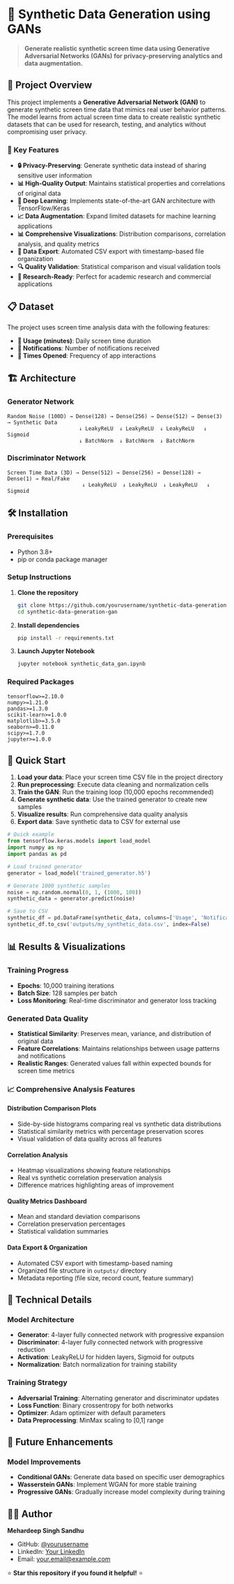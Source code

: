 # 🎯 Synthetic Data Generation using GANs


> **Generate realistic synthetic screen time data using Generative Adversarial Networks (GANs) for privacy-preserving analytics and data augmentation.**

## 🚀 Project Overview

This project implements a **Generative Adversarial Network (GAN)** to generate synthetic screen time data that mimics real user behavior patterns. The model learns from actual screen time data to create realistic synthetic datasets that can be used for research, testing, and analytics without compromising user privacy.

### 🎯 Key Features

- **🔒 Privacy-Preserving**: Generate synthetic data instead of sharing sensitive user information
- **📊 High-Quality Output**: Maintains statistical properties and correlations of original data
- **🎨 Deep Learning**: Implements state-of-the-art GAN architecture with TensorFlow/Keras
- **📈 Data Augmentation**: Expand limited datasets for machine learning applications
- **📊 Comprehensive Visualizations**: Distribution comparisons, correlation analysis, and quality metrics
- **💾 Data Export**: Automated CSV export with timestamp-based file organization
- **🔍 Quality Validation**: Statistical comparison and visual validation tools
- **🧪 Research-Ready**: Perfect for academic research and commercial applications

## 📋 Dataset

The project uses screen time analysis data with the following features:
- **📱 Usage (minutes)**: Daily screen time duration
- **🔔 Notifications**: Number of notifications received
- **📲 Times Opened**: Frequency of app interactions

## 🏗️ Architecture

### Generator Network
```
Random Noise (100D) → Dense(128) → Dense(256) → Dense(512) → Dense(3) → Synthetic Data
                       ↓ LeakyReLU  ↓ LeakyReLU  ↓ LeakyReLU   ↓ Sigmoid
                       ↓ BatchNorm  ↓ BatchNorm  ↓ BatchNorm
```

### Discriminator Network
```
Screen Time Data (3D) → Dense(512) → Dense(256) → Dense(128) → Dense(1) → Real/Fake
                        ↓ LeakyReLU  ↓ LeakyReLU  ↓ LeakyReLU   ↓ Sigmoid
```

## 🛠️ Installation

### Prerequisites
- Python 3.8+
- pip or conda package manager

### Setup Instructions

1. **Clone the repository**
   ```bash
   git clone https://github.com/yourusername/synthetic-data-generation-gan.git
   cd synthetic-data-generation-gan
   ```

2. **Install dependencies**
   ```bash
   pip install -r requirements.txt
   ```

3. **Launch Jupyter Notebook**
   ```bash
   jupyter notebook synthetic_data_gan.ipynb
   ```

### Required Packages
```
tensorflow>=2.10.0
numpy>=1.21.0
pandas>=1.3.0
scikit-learn>=1.0.0
matplotlib>=3.5.0
seaborn>=0.11.0
scipy>=1.7.0
jupyter>=1.0.0
```

## 🚀 Quick Start

1. **Load your data**: Place your screen time CSV file in the project directory
2. **Run preprocessing**: Execute data cleaning and normalization cells
3. **Train the GAN**: Run the training loop (10,000 epochs recommended)
4. **Generate synthetic data**: Use the trained generator to create new samples
5. **Visualize results**: Run comprehensive data quality analysis
6. **Export data**: Save synthetic data to CSV for external use

```python
# Quick example
from tensorflow.keras.models import load_model
import numpy as np
import pandas as pd

# Load trained generator
generator = load_model('trained_generator.h5')

# Generate 1000 synthetic samples
noise = np.random.normal(0, 1, (1000, 100))
synthetic_data = generator.predict(noise)

# Save to CSV
synthetic_df = pd.DataFrame(synthetic_data, columns=['Usage', 'Notifications', 'Times Opened'])
synthetic_df.to_csv('outputs/my_synthetic_data.csv', index=False)
```

## 📊 Results & Visualizations

### Training Progress
- **Epochs**: 10,000 training iterations
- **Batch Size**: 128 samples per batch
- **Loss Monitoring**: Real-time discriminator and generator loss tracking

### Generated Data Quality
- **Statistical Similarity**: Preserves mean, variance, and distribution of original data
- **Feature Correlations**: Maintains relationships between usage patterns and notifications
- **Realistic Ranges**: Generated values fall within expected bounds for screen time metrics

### 📈 Comprehensive Analysis Features

#### **Distribution Comparison Plots**
- Side-by-side histograms comparing real vs synthetic data distributions
- Statistical similarity metrics with percentage preservation scores
- Visual validation of data quality across all features

#### **Correlation Analysis**
- Heatmap visualizations showing feature relationships
- Real vs synthetic correlation preservation analysis
- Difference matrices highlighting areas of improvement

#### **Quality Metrics Dashboard**
- Mean and standard deviation comparisons
- Correlation preservation percentages
- Statistical validation summaries

#### **Data Export & Organization**
- Automated CSV export with timestamp-based naming
- Organized file structure in `outputs/` directory
- Metadata reporting (file size, record count, feature summary)




## 🧠 Technical Details

### Model Architecture
- **Generator**: 4-layer fully connected network with progressive expansion
- **Discriminator**: 4-layer fully connected network with progressive reduction
- **Activation**: LeakyReLU for hidden layers, Sigmoid for outputs
- **Normalization**: Batch normalization for training stability

### Training Strategy
- **Adversarial Training**: Alternating generator and discriminator updates
- **Loss Function**: Binary crossentropy for both networks
- **Optimizer**: Adam optimizer with default parameters
- **Data Preprocessing**: MinMax scaling to [0,1] range





## 🚀 Future Enhancements

### Model Improvements
- **Conditional GANs**: Generate data based on specific user demographics
- **Wasserstein GANs**: Implement WGAN for more stable training
- **Progressive GANs**: Gradually increase model complexity during training



## 👨‍💻 Author

**Mehardeep Singh Sandhu**
- GitHub: [@yourusername](https://github.com/yourusername)
- LinkedIn: [Your LinkedIn](https://linkedin.com/in/yourprofile)
- Email: your.email@example.com





⭐ **Star this repository if you found it helpful!** ⭐

